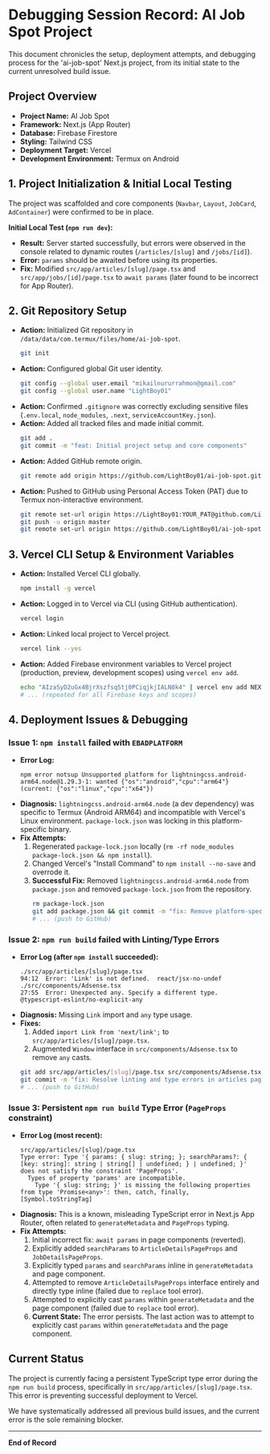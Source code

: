 # Debugging Session Record: AI Job Spot Project

This document chronicles the setup, deployment attempts, and debugging process for the 'ai-job-spot' Next.js project, from its initial state to the current unresolved build issue.

## Project Overview
*   **Project Name:** AI Job Spot
*   **Framework:** Next.js (App Router)
*   **Database:** Firebase Firestore
*   **Styling:** Tailwind CSS
*   **Deployment Target:** Vercel
*   **Development Environment:** Termux on Android

## 1. Project Initialization & Initial Local Testing

The project was scaffolded and core components (`Navbar`, `Layout`, `JobCard`, `AdContainer`) were confirmed to be in place.

**Initial Local Test (`npm run dev`):**
*   **Result:** Server started successfully, but errors were observed in the console related to dynamic routes (`/articles/[slug]` and `/jobs/[id]`).
*   **Error:** `params` should be awaited before using its properties.
*   **Fix:** Modified `src/app/articles/[slug]/page.tsx` and `src/app/jobs/[id]/page.tsx` to `await params` (later found to be incorrect for App Router).

## 2. Git Repository Setup

*   **Action:** Initialized Git repository in `/data/data/com.termux/files/home/ai-job-spot`.
    ```bash
    git init
    ```
*   **Action:** Configured global Git user identity.
    ```bash
    git config --global user.email "mikailnururrahmon@gmail.com"
    git config --global user.name "LightBoy01"
    ```
*   **Action:** Confirmed `.gitignore` was correctly excluding sensitive files (`.env.local`, `node_modules`, `.next`, `serviceAccountKey.json`).
*   **Action:** Added all tracked files and made initial commit.
    ```bash
    git add .
    git commit -m "feat: Initial project setup and core components"
    ```
*   **Action:** Added GitHub remote origin.
    ```bash
    git remote add origin https://github.com/LightBoy01/ai-job-spot.git
    ```
*   **Action:** Pushed to GitHub using Personal Access Token (PAT) due to Termux non-interactive environment.
    ```bash
    git remote set-url origin https://LightBoy01:YOUR_PAT@github.com/LightBoy01/ai-job-spot.git
    git push -u origin master
    git remote set-url origin https://github.com/LightBoy01/ai-job-spot.git # Reverted for security
    ```

## 3. Vercel CLI Setup & Environment Variables

*   **Action:** Installed Vercel CLI globally.
    ```bash
    npm install -g vercel
    ```
*   **Action:** Logged in to Vercel via CLI (using GitHub authentication).
    ```bash
    vercel login
    ```
*   **Action:** Linked local project to Vercel project.
    ```bash
    vercel link --yes
    ```
*   **Action:** Added Firebase environment variables to Vercel project (production, preview, development scopes) using `vercel env add`.
    ```bash
    echo "AIzaSyD2uGx4BjrXszfsqStj0PCiqjkjIALN0k4" | vercel env add NEXT_PUBLIC_FIREBASE_API_KEY production
    # ... (repeated for all Firebase keys and scopes)
    ```

## 4. Deployment Issues & Debugging

### Issue 1: `npm install` failed with `EBADPLATFORM`

*   **Error Log:**
    ```
    npm error notsup Unsupported platform for lightningcss.android-arm64.node@1.29.3-1: wanted {"os":"android","cpu":"arm64"} (current: {"os":"linux","cpu":"x64"})
    ```
*   **Diagnosis:** `lightningcss.android-arm64.node` (a dev dependency) was specific to Termux (Android ARM64) and incompatible with Vercel's Linux environment. `package-lock.json` was locking in this platform-specific binary.
*   **Fix Attempts:**
    1.  Regenerated `package-lock.json` locally (`rm -rf node_modules package-lock.json && npm install`).
    2.  Changed Vercel's "Install Command" to `npm install --no-save` and overrode it.
    3.  **Successful Fix:** Removed `lightningcss.android-arm64.node` from `package.json` and removed `package-lock.json` from the repository.
        ```bash
        rm package-lock.json
        git add package.json && git commit -m "fix: Remove platform-specific lightningcss dependency"
        # ... (push to GitHub)
        ```

### Issue 2: `npm run build` failed with Linting/Type Errors

*   **Error Log (after `npm install` succeeded):**
    ```
    ./src/app/articles/[slug]/page.tsx
    94:12  Error: 'Link' is not defined.  react/jsx-no-undef
    ./src/components/Adsense.tsx
    27:55  Error: Unexpected any. Specify a different type.  @typescript-eslint/no-explicit-any
    ```
*   **Diagnosis:** Missing `Link` import and `any` type usage.
*   **Fixes:**
    1.  Added `import Link from 'next/link';` to `src/app/articles/[slug]/page.tsx`.
    2.  Augmented `Window` interface in `src/components/Adsense.tsx` to remove `any` casts.
    ```bash
    git add src/app/articles/[slug]/page.tsx src/components/Adsense.tsx
    git commit -m "fix: Resolve linting and type errors in articles page and Adsense component"
    # ... (push to GitHub)
    ```

### Issue 3: Persistent `npm run build` Type Error (`PageProps` constraint)

*   **Error Log (most recent):**
    ```
    src/app/articles/[slug]/page.tsx
    Type error: Type '{ params: { slug: string; }; searchParams?: { [key: string]: string | string[] | undefined; } | undefined; }' does not satisfy the constraint 'PageProps'.
      Types of property 'params' are incompatible.
        Type '{ slug: string; }' is missing the following properties from type 'Promise<any>': then, catch, finally, [Symbol.toStringTag]
    ```
*   **Diagnosis:** This is a known, misleading TypeScript error in Next.js App Router, often related to `generateMetadata` and `PageProps` typing.
*   **Fix Attempts:**
    1.  Initial incorrect fix: `await params` in page components (reverted).
    2.  Explicitly added `searchParams` to `ArticleDetailsPageProps` and `JobDetailsPageProps`.
    3.  Explicitly typed `params` and `searchParams` inline in `generateMetadata` and page component.
    4.  Attempted to remove `ArticleDetailsPageProps` interface entirely and directly type inline (failed due to `replace` tool error).
    5.  Attempted to explicitly cast `params` within `generateMetadata` and the page component (failed due to `replace` tool error).
    6.  **Current State:** The error persists. The last action was to attempt to explicitly cast `params` within `generateMetadata` and the page component.

## Current Status

The project is currently facing a persistent TypeScript type error during the `npm run build` process, specifically in `src/app/articles/[slug]/page.tsx`. This error is preventing successful deployment to Vercel.

We have systematically addressed all previous build issues, and the current error is the sole remaining blocker.

---
**End of Record**
